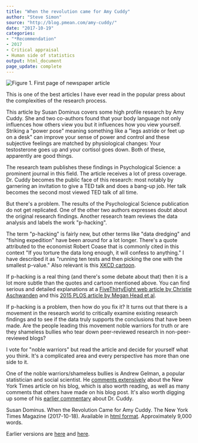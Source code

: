 ```yaml
---
title: "When the revolution came for Amy Cuddy"
author: "Steve Simon"
source: "http://blog.pmean.com/amy-cuddy/"
date: "2017-10-19"
categories:
- "*Recommendation"
- 2017
- Critical appraisal
- Human side of statistics
output: html_document
page_update: complete
---
```


![Figure 1. First page of newspaper article](http://www.pmean.com/new-images/17/amy-cuddy01.png)

<div class="notes">

This is one of the best articles I have ever read in the popular press about the complexities of the research process.

This article by Susan Dominus covers some high profile research by Amy Cuddy. She and two co-authors found that your body language not only influences how others view you but it influences how you view yourself. Striking a "power pose" meaning something like a "legs astride or feet up on a desk" can improve your sense of power and control and these subjective feelings are matched by physiological changes: Your testosterone goes up and your cortisol goes down. Both of these, apparently are good things.

The research team publishes these findings in Psychological Science: a prominent journal in this field. The article receives a lot of press coverage. Dr. Cuddy becomes the public face of this research: most notably by garnering an invitation to give a TED talk and does a bang-up job. Her talk becomes the second most viewed TED talk of all time.

But there's a problem. The results of the Psychological Science publication do not get replicated. One of the other two authors expresses doubt about the original research findings. Another research team reviews the data analysis and labels the work "p-hacking".

The term "p-hacking" is fairly new, but other terms like "data dredging" and "fishing expedition" have been around for a lot longer. There's a quote attributed to the economist Robert Coase that is commonly cited in this context "If you torture the data long enough, it will confess to anything." I have described it as "running ten tests and then picking the one with the smallest p-value." Also relevant is this [XKCD cartoon](https://xkcd.com/882/).

If p-hacking is a real thing (and there's some debate about that) then it is a lot more subtle than the quotes and cartoon mentioned above. You can find serious and detailed explanations at a [FiveThirtyEight web article by Christie Aschwanden][asc1] and this [2015 PLOS article by Megan Head et al][hea1].

If p-hacking is a problem, then how do you fix it? It turns out that there is a movement in the research world to critically examine existing research findings and to see if the data truly supports the conclusions that have been made. Are the people leading this movement noble warriors for truth or are they shameless bullies who tear down peer-reviewed research in non-peer-reviewed blogs?

I vote for "noble warriors" but read the article and decide for yourself what you think. It's a complicated area and every perspective has more than one side to it.

One of the noble warriors/shameless bullies is Andrew Gelman, a popular statistician and social scientist. He [comments extensively][gel1] about the New York Times article on his blog, which is also worth reading, as well as many comments that others have made on his blog post. It's also worth digging up some of his [earlier commentary][gel2] about Dr. Cuddy.

Susan Dominus. When the Revolution Came for Amy Cuddy. The New York Times Magazine (2017-10-18). Available in [html format][dom1]. Approximately 9,000 words.


[asc1]: https://fivethirtyeight.com/features/science-isnt-broken/
[dom1]: https://www.nytimes.com/2017/10/18/magazine/when-the-revolution-came-for-amy-cuddy.html
[gel1]: http://andrewgelman.com/2017/10/18/beyond-power-pose-using-replication-failures-better-understanding-data-collection-analysis-better-science/
[gel2]: http://andrewgelman.com/?s=Amy+Cuddy
[hea1]: https://journals.plos.org/plosbiology/article?id=10.1371/journal.pbio.1002106

</div>
 
Earlier versions are [here][sim1] and [here][sim2].
 
[sim1]: http://blog.pmean.com/amy-cuddy/
[sim2]: http://new.pmean.com/amy-cuddy/
 
